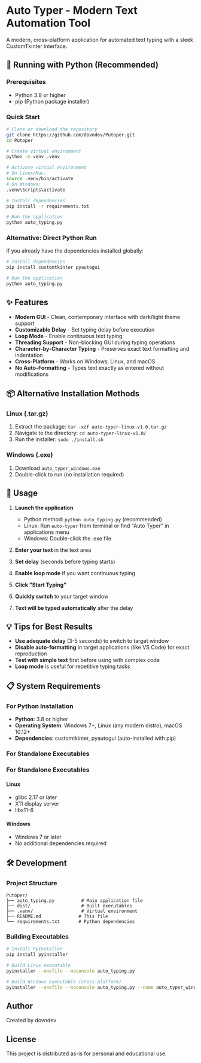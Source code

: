 # Auto Typer - Modern Text Automation Tool

A modern, cross-platform application for automated text typing with a sleek CustomTkinter interface.

## 🐍 Running with Python (Recommended)

### Prerequisites
- Python 3.8 or higher
- pip (Python package installer)

### Quick Start
```bash
# Clone or download the repository
git clone https://github.com/dovndev/Putoper.git
cd Putoper

# Create virtual environment
python -m venv .venv

# Activate virtual environment
# On Linux/Mac:
source .venv/bin/activate
# On Windows:
.venv\Scripts\activate

# Install dependencies
pip install -r requirements.txt

# Run the application
python auto_typing.py
```

### Alternative: Direct Python Run
If you already have the dependencies installed globally:
```bash
# Install dependencies
pip install customtkinter pyautogui

# Run the application
python auto_typing.py
```

## ✨ Features

- **Modern GUI** - Clean, contemporary interface with dark/light theme support
- **Customizable Delay** - Set typing delay before execution
- **Loop Mode** - Enable continuous text typing
- **Threading Support** - Non-blocking GUI during typing operations
- **Character-by-Character Typing** - Preserves exact text formatting and indentation
- **Cross-Platform** - Works on Windows, Linux, and macOS
- **No Auto-Formatting** - Types text exactly as entered without modifications

## 📦 Alternative Installation Methods

### Linux (.tar.gz)
1. Extract the package: `tar -xzf auto-typer-linux-v1.0.tar.gz`
2. Navigate to the directory: `cd auto-typer-linux-v1.0/`
3. Run the installer: `sudo ./install.sh`

### Windows (.exe)
1. Download `auto_typer_windows.exe`
2. Double-click to run (no installation required)

## 🚀 Usage

1. **Launch the application**
   - Python method: `python auto_typing.py` (recommended)
   - Linux: Run `auto-typer` from terminal or find "Auto Typer" in applications menu
   - Windows: Double-click the .exe file

2. **Enter your text** in the text area
3. **Set delay** (seconds before typing starts)
4. **Enable loop mode** if you want continuous typing
5. **Click "Start Typing"**
6. **Quickly switch** to your target window
7. **Text will be typed automatically** after the delay

## 💡 Tips for Best Results

- **Use adequate delay** (3-5 seconds) to switch to target window
- **Disable auto-formatting** in target applications (like VS Code) for exact reproduction
- **Test with simple text** first before using with complex code
- **Loop mode** is useful for repetitive typing tasks

## 📋 System Requirements

### For Python Installation
- **Python**: 3.8 or higher
- **Operating System**: Windows 7+, Linux (any modern distro), macOS 10.12+
- **Dependencies**: customtkinter, pyautogui (auto-installed with pip)

### For Standalone Executables

### For Standalone Executables

#### Linux
- glibc 2.17 or later
- X11 display server
- libx11-6

#### Windows
- Windows 7 or later
- No additional dependencies required

## 🛠️ Development

### Project Structure
```
Putoper/
├── auto_typing.py          # Main application file
├── dist/                   # Built executables
├── .venv/                  # Virtual environment
├── README.md              # This file
└── requirements.txt       # Python dependencies
```

### Building Executables
```bash
# Install PyInstaller
pip install pyinstaller

# Build Linux executable
pyinstaller --onefile --noconsole auto_typing.py

# Build Windows executable (cross-platform)
pyinstaller --onefile --noconsole auto_typing.py --name auto_typer_windows
```

## Author

Created by dovndev

## License

This project is distributed as-is for personal and educational use.
